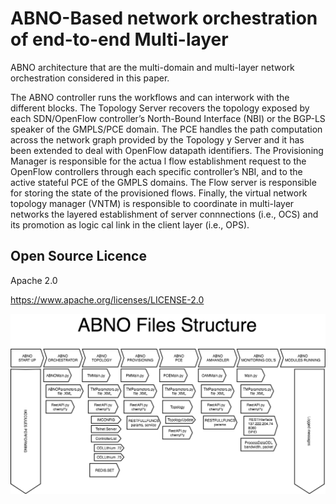 # ABNO-Based network orchestration of end-to-end Multi-layer 

ABNO architecture that are the multi-domain and multi-layer network orchestration considered in this paper.

The ABNO controller runs the workflows and can interwork with the different blocks. The Topology Server recovers the topology exposed by each SDN/OpenFlow controller’s North-Bound Interface (NBI) or the BGP-LS speaker of the GMPLS/PCE domain. The PCE handles the path computation across the network graph provided by the Topology y Server and it has been extended to deal with OpenFlow datapath identifiers. The Provisioning Manager is responsible for the actua l flow establishment request to the OpenFlow controllers through each specific controller’s NBI, and to the active stateful PCE of the GMPLS domains. The Flow server is responsible for storing the state of the provisioned flows. Finally, the virtual network topology manager (VNTM) is responsible to coordinate in multi-layer networks the layered establishment of server connnections (i.e., OCS) and its promotion as logic cal link in the client layer (i.e., OPS).

## Open Source Licence
Apache 2.0

https://www.apache.org/licenses/LICENSE-2.0


![ABNO Structure](ABNO_Structure.png)
